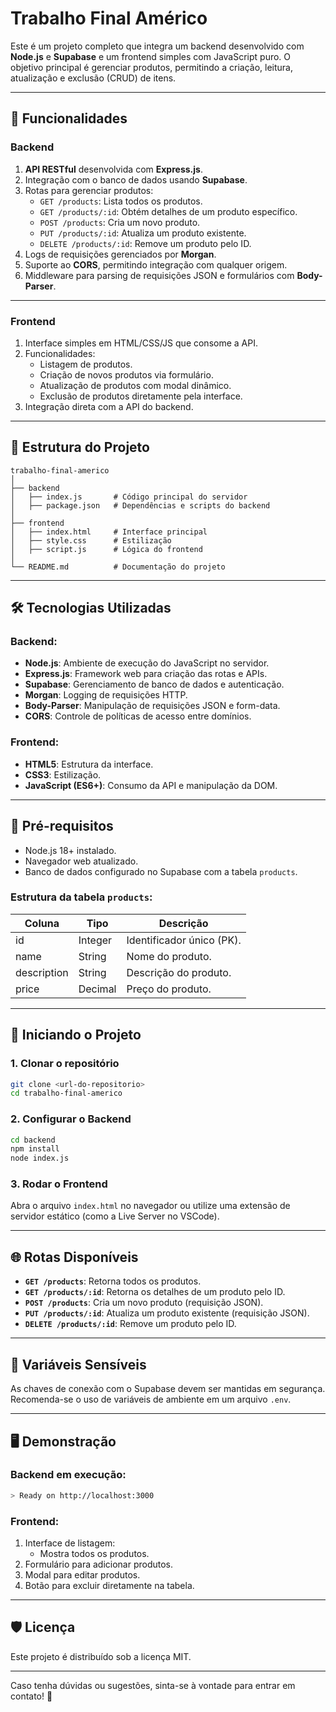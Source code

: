 
# Trabalho Final Américo  
Este é um projeto completo que integra um backend desenvolvido com **Node.js** e **Supabase** e um frontend simples com JavaScript puro. O objetivo principal é gerenciar produtos, permitindo a criação, leitura, atualização e exclusão (CRUD) de itens.

---

## 🚀 Funcionalidades  

### Backend  
1. **API RESTful** desenvolvida com **Express.js**.  
2. Integração com o banco de dados usando **Supabase**.  
3. Rotas para gerenciar produtos:  
   - `GET /products`: Lista todos os produtos.  
   - `GET /products/:id`: Obtém detalhes de um produto específico.  
   - `POST /products`: Cria um novo produto.  
   - `PUT /products/:id`: Atualiza um produto existente.  
   - `DELETE /products/:id`: Remove um produto pelo ID.  
4. Logs de requisições gerenciados por **Morgan**.  
5. Suporte ao **CORS**, permitindo integração com qualquer origem.  
6. Middleware para parsing de requisições JSON e formulários com **Body-Parser**.  

---

### Frontend  
1. Interface simples em HTML/CSS/JS que consome a API.  
2. Funcionalidades:  
   - Listagem de produtos.  
   - Criação de novos produtos via formulário.  
   - Atualização de produtos com modal dinâmico.  
   - Exclusão de produtos diretamente pela interface.  
3. Integração direta com a API do backend.  

---

## 📂 Estrutura do Projeto  

```
trabalho-final-americo
│
├── backend
│   ├── index.js       # Código principal do servidor
│   ├── package.json   # Dependências e scripts do backend
│
├── frontend
│   ├── index.html     # Interface principal
│   ├── style.css      # Estilização
│   ├── script.js      # Lógica do frontend
│
└── README.md          # Documentação do projeto
```

---

## 🛠️ Tecnologias Utilizadas  

### Backend:  
- **Node.js**: Ambiente de execução do JavaScript no servidor.  
- **Express.js**: Framework web para criação das rotas e APIs.  
- **Supabase**: Gerenciamento de banco de dados e autenticação.  
- **Morgan**: Logging de requisições HTTP.  
- **Body-Parser**: Manipulação de requisições JSON e form-data.  
- **CORS**: Controle de políticas de acesso entre domínios.  

### Frontend:  
- **HTML5**: Estrutura da interface.  
- **CSS3**: Estilização.  
- **JavaScript (ES6+)**: Consumo da API e manipulação da DOM.  

---

## 🔧 Pré-requisitos  

- Node.js 18+ instalado.  
- Navegador web atualizado.  
- Banco de dados configurado no Supabase com a tabela `products`.  

### Estrutura da tabela `products`:  

| **Coluna**   | **Tipo** | **Descrição**               |  
|--------------|----------|-----------------------------|  
| id           | Integer  | Identificador único (PK).  |  
| name         | String   | Nome do produto.           |  
| description  | String   | Descrição do produto.      |  
| price        | Decimal  | Preço do produto.          |  

---

## 🚀 Iniciando o Projeto  

### 1. Clonar o repositório  
```bash
git clone <url-do-repositorio>
cd trabalho-final-americo
```

### 2. Configurar o Backend  
```bash
cd backend
npm install
node index.js
```

### 3. Rodar o Frontend  
Abra o arquivo `index.html` no navegador ou utilize uma extensão de servidor estático (como a Live Server no VSCode).  

---

## 🌐 Rotas Disponíveis  

- **`GET /products`**: Retorna todos os produtos.  
- **`GET /products/:id`**: Retorna os detalhes de um produto pelo ID.  
- **`POST /products`**: Cria um novo produto (requisição JSON).  
- **`PUT /products/:id`**: Atualiza um produto existente (requisição JSON).  
- **`DELETE /products/:id`**: Remove um produto pelo ID.  

---

## 🔑 Variáveis Sensíveis  
As chaves de conexão com o Supabase devem ser mantidas em segurança. Recomenda-se o uso de variáveis de ambiente em um arquivo `.env`.

---

## 🖥️ Demonstração  

### Backend em execução:  
```bash
> Ready on http://localhost:3000
```

### Frontend:  
1. Interface de listagem:  
   - Mostra todos os produtos.  
2. Formulário para adicionar produtos.  
3. Modal para editar produtos.  
4. Botão para excluir diretamente na tabela.  

---

## 🛡️ Licença  

Este projeto é distribuído sob a licença MIT.  

--- 

Caso tenha dúvidas ou sugestões, sinta-se à vontade para entrar em contato! 🎉  
